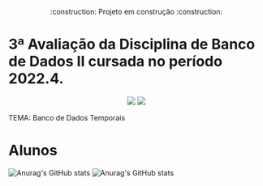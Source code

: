 <p align="center">
  :construction: Projeto em construção :construction:
</p>

# 3ª Avaliação da Disciplina de Banco de Dados II cursada no período 2022.4.
<p align="center">
  <img src="https://img.shields.io/badge/-GitHub-05122A?style=flat&logo=github" />
  <img src="https://img.shields.io/badge/-Visual%20Studio%20Code-05122A?style=flat&logo=visual-studio-code&logoColor=007ACC" />
</p>


TEMA: Banco de Dados Temporais

# Alunos
![Anurag's GitHub stats](https://github-readme-stats.vercel.app/api?username=JonathanSaless&show_icons=true&theme=radical)
![Anurag's GitHub stats](https://github-readme-stats.vercel.app/api?username=MarcosLima11&show_icons=true&theme=radical)
